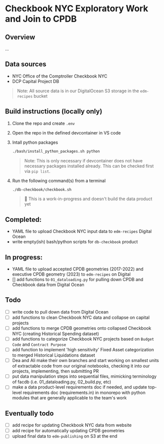 # Checkbook NYC Exploratory Work and Join to CPDB

## Overview

...

## Data sources

- NYC Office of the Comptroller Checkbook NYC
- DCP Capital Project DB

> Note: All source data is in our DigitalOcean S3 storage in the `edm-recipes` bucket

## Build instructions (locally only)

1. Clone the repo and create `.env`

2. Open the repo in the defined devcontainer in VS code

3. Intall python packages

    ```bash
    ./bash/install_python_packages.sh python
    ```

    > Note: This is only necessary if devcontainer does not have necessary packages installed already. This can be checked first via `pip list`.

4. Run the following command(s) from a terminal

    ```bash
    ./db-checkbook/checkbook.sh
    ```

    > 🚧 This is a work-in-progress and doesn't build the data product yet

## Completed: 
- YAML file to upload Checkbook NYC input data to `edm-recipes` Digital Ocean 
- write empty(ish) bash/python scripts for `db-checkbook` product

## In progress: 
- YAML file to upload accepted CPDB geometries (2017-2022) and executive CPDB geometry (2023) to `edm-recipes` on Digital
- [] add functions to `01_dataloading.py` for pulling down CPDB and Checkbook data from Digital Ocean

## Todo
- [ ] write code to pull down data from Digital Ocean
- [ ] add functions to clean Checkbook NYC data and collapse on capital projects
- [ ] add functions to merge CPDB geometries onto collapsed Checkbook NYC (creating Historical Spending dataset)
- [ ] add functions to categorize Checkbook NYC projects based on `Budget Code` and `Contract Purpose`
- [ ] add function to implement 'high sensitivity' Fixed Asset categorization to merged Historical Liquidations dataset 
- [ ] Dea and Ali make their own branches and start working on smallest units of extractable code from our original notebooks, checking it into our projects, implementing, then submitting PR
- [ ] put data manipulation steps into sequential files, mimicking terminology of facdb (i.e. 01_dataloading.py, 02_build.py, etc)
- [ ] make a data product-level requirements doc if needed, and update top-level requirements doc (requirements.in) in monorepo with python modules that are generally applicable to the team's work

## Eventually todo

- [ ] add recipe for updating Checkbook NYC data from website
- [ ] add recipe for automatically updating CPDB geometries
- [ ] upload final data to `edm-publishing` on S3 at the end
